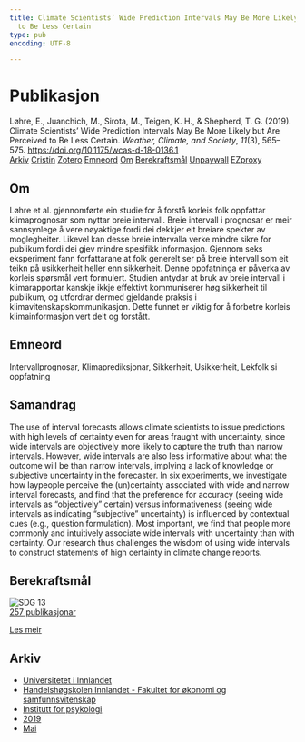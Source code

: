 ```yaml
---
title: Climate Scientists’ Wide Prediction Intervals May Be More Likely but Are Perceived
  to Be Less Certain
type: pub
encoding: UTF-8

---
```

<h1>Publikasjon</h1>
<article id="csl-bib-container-WV8HANNM" class="csl-bib-container">
  <div class="csl-bib-body"> <div class="csl-entry">Løhre, E., Juanchich, M., Sirota, M., Teigen, K. H., &#38; Shepherd, T. G. (2019). Climate Scientists’ Wide Prediction Intervals May Be More Likely but Are Perceived to Be Less Certain. <i>Weather, Climate, and Society</i>, <i>11</i>(3), 565–575. <a href="https://doi.org/10.1175/wcas-d-18-0136.1">https://doi.org/10.1175/wcas-d-18-0136.1</a></div> </div>
  <div class="csl-bib-buttons">
    <a href="#taxonomy-article-WV8HANNM" alt="archive" class="csl-bib-button">Arkiv</a>
    <a href="https://app.cristin.no/results/show.jsf?id=1698960" alt="Cristin" class="csl-bib-button">Cristin</a>
    <a href="http://zotero.org/groups/5881554/items/WV8HANNM" alt="Zotero" class="csl-bib-button">Zotero</a>
    <a href="#keywords-article-WV8HANNM" alt="keywords" class="csl-bib-button">Emneord</a>
    <a href="#about-article-WV8HANNM" alt="about_pub" class="csl-bib-button">Om</a>
    <a href="#sdg-article-WV8HANNM" alt="sdg" class="csl-bib-button">Berekraftsmål</a>
    <a href="https://journals.ametsoc.org/downloadpdf/journals/wcas/11/3/wcas-d-18-0136_1.pdf" alt="Unpaywall" class="csl-bib-button">Unpaywall</a>
    <a href="https://journals.ametsoc.org/downloadpdf/journals/wcas/11/3/wcas-d-18-0136_1.pdf" alt="EZproxy" class="csl-bib-button">EZproxy</a>
  </div>
  <div id="csl-bib-meta-container-WV8HANNM"></div>
</article>
<div id="csl-bib-meta-WV8HANNM" class="csl-bib-meta">
  <article id="about-article-WV8HANNM" class="about_pub-article">
    <h1>Om</h1>
    Løhre et al. gjennomførte ein studie for å forstå korleis folk oppfattar klimaprognosar som nyttar breie intervall. Breie intervall i prognosar er meir sannsynlege å vere nøyaktige fordi dei dekkjer eit breiare spekter av moglegheiter. Likevel kan desse breie intervalla verke mindre sikre for publikum fordi dei gjev mindre spesifikk informasjon. Gjennom seks eksperiment fann forfattarane at folk generelt ser på breie intervall som eit teikn på usikkerheit heller enn sikkerheit. Denne oppfatninga er påverka av korleis spørsmål vert formulert. Studien antydar at bruk av breie intervall i klimarapportar kanskje ikkje effektivt kommuniserer høg sikkerheit til publikum, og utfordrar dermed gjeldande praksis i klimavitenskapskommunikasjon. Dette funnet er viktig for å forbetre korleis klimainformasjon vert delt og forstått.
  </article>
  <article id="keywords-article-WV8HANNM" class="keywords-article">
    <h1>Emneord</h1>
    Intervallprognosar, Klimaprediksjonar, Sikkerheit, Usikkerheit, Lekfolk si oppfatning
  </article>
  <article id="abstract-article-WV8HANNM" class="abstract-article">
    <h1>Samandrag</h1>
    The use of interval forecasts allows climate scientists to issue predictions with high levels of certainty even for areas fraught with uncertainty, since wide intervals are objectively more likely to capture the truth than narrow intervals. However, wide intervals are also less informative about what the outcome will be than narrow intervals, implying a lack of knowledge or subjective uncertainty in the forecaster. In six experiments, we investigate how laypeople perceive the (un)certainty associated with wide and narrow interval forecasts, and find that the preference for accuracy (seeing wide intervals as “objectively” certain) versus informativeness (seeing wide intervals as indicating “subjective” uncertainty) is influenced by contextual cues (e.g., question formulation). Most important, we find that people more commonly and intuitively associate wide intervals with uncertainty than with certainty. Our research thus challenges the wisdom of using wide intervals to construct statements of high certainty in climate change reports.
  </article>
  <article id="sdg-article-WV8HANNM" class="sdg-article">
    <h1>Berekraftsmål</h1>
    <div class="sdg-container"><div id="sdg13" class="sdg">
        <img src="{{< params subfolder >}}images/sdg/sdg13_nn.png" class="image" alt="SDG 13">
        <div class="sdg-overlay">
          <a href="{{< params subfolder >}}nn/archive/?sdg=13#archive" class="sdg-publication-count"><span>257</span> publikasjonar</a>
          <p><a href="https://fn.no/om-fn/fns-baerekraftsmaal/stoppe-klimaendringene?lang=nno-NO" class="sdg-read-more">Les meir</a></p>
        </div>
      </div></div>
  </article>
  <article id="taxonomy-article-WV8HANNM" class="taxonomy-article">
    <h1>Arkiv</h1>
    <ul>
      <li><a href="{{< params subfolder >}}nn/archive/?key=3DCRN523">Universitetet i Innlandet</a></li>
      <li><a href="{{< params subfolder >}}nn/archive/?key=DU8Q9LN9">Handelshøgskolen Innlandet - Fakultet for økonomi og samfunnsvitenskap</a></li>
      <li><a href="{{< params subfolder >}}nn/archive/?key=KTD9NXA8">Institutt for psykologi</a></li>
      <li><a href="{{< params subfolder >}}nn/archive/?key=37B43Z6Y">2019</a></li>
      <li><a href="{{< params subfolder >}}nn/archive/?key=DUGR6377">Mai</a></li>
    </ul>
  </article>
</div>
